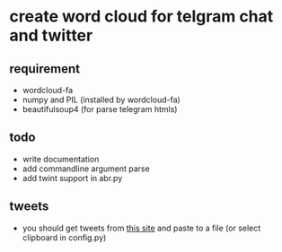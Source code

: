 # create word cloud for telgram chat and twitter

## requirement
+ wordcloud-fa
+ numpy and PIL (installed by wordcloud-fa)
+ beautifulsoup4 (for parse telegram htmls)

## todo
+ write documentation
+ add commandline argument parse
+ add twint support in abr.py



## tweets
+ you should get tweets from [this site](https://www.allmytweets.net/) and paste to a file (or select clipboard in config.py)
